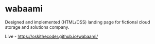 # wabaami

Designed and implemented (HTML/CSS) landing page for fictional cloud storage and solutions company.

Live - https://oskithecoder.github.io/wabaami/

